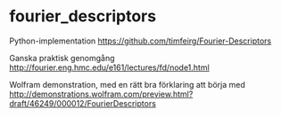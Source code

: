 # fourier_descriptors

Python-implementation https://github.com/timfeirg/Fourier-Descriptors 

Ganska praktisk genomgång http://fourier.eng.hmc.edu/e161/lectures/fd/node1.html 

Wolfram demonstration, med en rätt bra förklaring att börja med http://demonstrations.wolfram.com/preview.html?draft/46249/000012/FourierDescriptors 

